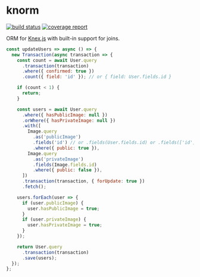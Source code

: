 # knorm

[![build status](https://gitlab.one.com/jmu/knorm/badges/master/build.svg)](https://gitlab.one.com/jmu/knorm/commits/master)
[![coverage report](https://gitlab.one.com/jmu/knorm/badges/master/coverage.svg)](https://gitlab.one.com/jmu/knorm/commits/master)

ORM for [Knex.js](http://knexjs.org/) with built-in support for joins.

```js
const updateUsers => async () => {
  new Transaction(async transaction => {
    const count = await User.query
      .transaction(transaction)
      .where({ confirmed: true })
      .count({ field: 'id' }); // or { field: User.fields.id }

    if (count < 1) {
      return;
    }

    const users = await User.query
      .where({ hasPublicImage: null })
      .orWhere({ hasPrivateImage: null })
      .with([
        Image.query
          .as('publicImage')
          .fields('id') // or .fields(User.fields.id) or .fields(['id'])
          .where({ public: true }),
        Image.query
          .as('privateImage')
          .fields(Image.fields.id)
          .where({ public: false }),
      ])
      .transaction(transaction, { forUpdate: true })
      .fetch();

    users.forEach(user => {
      if (user.publicImage) {
        user.hasPublicImage = true;
      }
      if (user.privateImage) {
        user.hasPrivateImage = true;
      }
    });

    return User.query
      .transaction(transaction)
      .save(users);
  });
};
```
